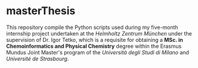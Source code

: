 # masterThesis
This repository compile the Python scripts used during my five-month internship project undertaken at the _Helmholtz Zentrum München_ under the supervision of Dr. Igor Tetko, which is a requisite for obtaining a **MSc. in Chemoinformatics and Physical Chemistry** degree within the Erasmus Mundus Joint Master's program of the _Università degli Studi di Milano_ and _Université de Strasbourg_.
